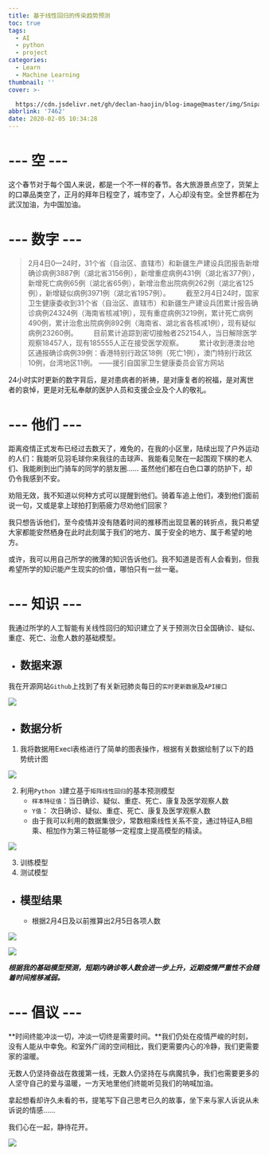 ```yaml
---
title: 基于线性回归的传染趋势预测
toc: true
tags:
  - AI
  - python
  - project
categories:
  - Learn
  - Machine Learning
thumbnail: ''
cover: >-

  https://cdn.jsdelivr.net/gh/declan-haojin/blog-image@master/img/Snipaste_2020-02-06_10-48-07.png
abbrlink: '7462'
date: 2020-02-05 10:34:28
---
```


# --- 空 ---

​	这个春节对于每个国人来说，都是一个不一样的春节。各大旅游景点空了，货架上的口罩品类空了，正月的拜年日程空了，城市空了，人心却没有空。全世界都在为武汉加油，为中国加油。


# --- 数字 ---


> ​		2月4日0—24时，31个省（自治区、直辖市）和新疆生产建设兵团报告新增确诊病例3887例（湖北省3156例），新增重症病例431例（湖北省377例），新增死亡病例65例（湖北省65例），新增治愈出院病例262例（湖北省125例），新增疑似病例3971例（湖北省1957例）。
> 　　截至2月4日24时，国家卫生健康委收到31个省（自治区、直辖市）和新疆生产建设兵团累计报告确诊病例24324例（海南省核减1例），现有重症病例3219例，累计死亡病例490例，累计治愈出院病例892例（海南省、湖北省各核减1例），现有疑似病例23260例。
> 　　目前累计追踪到密切接触者252154人，当日解除医学观察18457人，现有185555人正在接受医学观察。
> 　　累计收到港澳台地区通报确诊病例39例：香港特别行政区18例（死亡1例），澳门特别行政区10例，台湾地区11例。
>  ——援引自国家卫生健康委员会官方网站

​	24小时实时更新的数字背后，是对患病者的祈祷，是对康复者的祝福，是对离世者的哀悼，更是对无私奉献的医护人员和支援企业及个人的敬礼。

<!--more-->


# --- 他们 ---

​	距离疫情正式发布已经过去数天了，难免的，在我的小区里，陆续出现了户外运动的人们：我能听见羽毛球你来我往的击球声、我能看见聚在一起围观下棋的老人们、我能刷到出门骑车的同学的朋友圈…… 虽然他们都在白色口罩的防护下，却仍令我感到不安。

​	劝阻无效，我不知道以何种方式可以提醒到他们。骑着车追上他们，凑到他们面前说一句，又或是拿上球拍打到筋疲力尽劝他们回家？

​	我只想告诉他们，至今疫情并没有随着时间的推移而出现显著的转折点，我只希望大家都能安然栖身在此时此刻属于我们的地方、属于安全的地方、属于希望的地方。

​	或许，我可以用自己所学的微薄的知识告诉他们。我不知道是否有人会看到，但我希望所学的知识能产生现实的价值，哪怕只有一丝一毫。

# --- 知识 ---

​	我通过所学的人工智能有关线性回归的知识建立了关于预测次日全国确诊、疑似、重症、死亡、治愈人数的基础模型。

- ## **数据来源**

我在开源网站`Github`上找到了有关新冠肺炎每日的`实时更新数据`及`API接口`

![](http://q56w84vfa.bkt.clouddn.com/blog/20200206/3agb4dKjQHjm.png)

- ## **数据分析**

1. 我将数据用Execl表格进行了简单的图表操作，根据有关数据绘制了以下的趋势统计图

![](http://q56w84vfa.bkt.clouddn.com/blog/20200206/XpgXKP6Qqov3.png)

2. 利用`Python 3`建立基于`矩阵线性回归`的基本预测模型
   - `样本特征值`：当日确诊、疑似、重症、死亡、康复及医学观察人数
   - `Y值`： 次日确诊、疑似、重症、死亡、康复及医学观察人数 
   - 由于我可以利用的数据集很少，常数相乘线性关系不变，通过特征A,B相乘、相加作为第三特征能够一定程度上提高模型的精读。

![](http://q56w84vfa.bkt.clouddn.com/blog/20200206/f9HzMHXgEuHa.png)

3. 训练模型
4. 测试模型

- ## **模型结果**

  - 根据2月4日及以前推算出2月5日各项人数
  

![](http://q56w84vfa.bkt.clouddn.com/blog/20200206/FipMMHpQJFS0.png)

![](http://q56w84vfa.bkt.clouddn.com/blog/20200206/biWecwSY1lW1.png)

***根据我的基础模型预测，短期内确诊等人数会进一步上升，近期疫情严重性不会随着时间推移减弱。***

# --- 倡议 ---

**时间终能冲淡一切，冲淡一切终是需要时间。**我们仍处在疫情严峻的时刻，没有人能从中幸免。和室外广阔的空间相比，我们更需要内心的冷静，我们更需要家的温暖。

无数人仍坚持奋战在救援第一线，无数人仍坚持在与病魔抗争，我们也需要更多的人坚守自己的爱与温暖，一方天地里他们终能听见我们的呐喊加油。

拿起想看却许久未看的书，提笔写下自己思考已久的故事，坐下来与家人诉说从未诉说的情感…… 

我们心在一起，静待花开。

![](http://q56w84vfa.bkt.clouddn.com/blog/20200206/SRRXKABPLjsv.png)